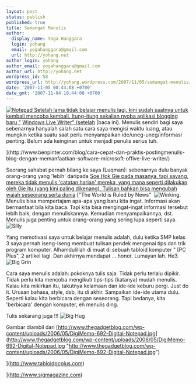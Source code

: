```yaml
---
layout: post
status: publish
published: true
title: Semangat Menulis
author:
  display_name: Yoga Hanggara
  login: yohang
  email: yogahanggara@gmail.com
  url: http://yohang.net
author_login: yohang
author_email: yogahanggara@gmail.com
author_url: http://yohang.net
wordpress_id: 58
wordpress_url: http://yohang.wordpress.com/2007/11/05/semangat-menulis/
date: '2007-11-05 00:44:08 +0700'
date_gmt: '2007-11-04 10:44:08 +0700'
---
```

[![Notepad](http://www.thegadgetblog.com/wp-content/uploads/2006/05/DigiMemo-692-Digital-Notepad.jpg) Setelah lama tidak belajar menulis lagi, kini sudah saatnya untuk kembali mencoba kembali. Itung-itung sekalian nyoba aplikasi blogging baru "](http://www.thegadgetblog.com/wp-content/uploads/2006/05/DigiMemo-692-Digital-Notepad.jpg) [Windows Live Writer" (setelah](http://get.live.com/betas/writer_betas) [baca ini). Menulis sendiri bagi saya sebenarnya hanyalah salah satu cara saya mengisi waktu luang, atau mungkin ketika suatu saat perlu menyampaikan ide/uneg-uneg/informasi penting. Belum ada keinginan untuk menjadi penulis serius tuh.  
<!--more-->](http://www.benpinter.com/blog/cara-cepat-dan-praktis-postingmenulis-blog-dengan-memanfaatkan-software-microsoft-offive-live-writer/)

Seorang sahabat pernah bilang ke saya (Luqman): sebenarnya dulu banyak orang-orang yang 'lebih' daripada [Soe Hok Gie pada masanya, tapi sayang, mereka tidak menulis 'catatan harian' mereka, yang mana seperti dilakukan oleh Gie itu (yang kini paling dikenang). Tulisan bahkan bisa mengubah wajah seseorang serta dunia](http://id.wikipedia.org/wiki/Soe_Hok_Gie) ["The World is Ruled by News"&nbsp; ![Winking](http://yohang.net/wp-content/uploads/3.gif). Menulis bisa mempertajam apa-apa yang baru kita ingat. Informasi akan bermanfaat bila kita baca. Tapi kita bisa mengingat-ingat informasi tersebut lebih baik, dengan menuliskannya. Kemudian menyampaikannya, dst. Menulis juga penting untuk orang-orang yang sering lupa seperti saya. ![Silly](http://yohang.net/wp-content/uploads/35.gif)

Yang memotivasi saya untuk belajar menulis adalah, dulu ketika SMP kelas 3 saya pernah iseng-iseng membuat tulisan pendek mengenai tips dan trik program komputer. Alhamdulillah di muat di sebuah tabloid komputer " [PC Plus", 2 artikel lagi. Dan akhirnya mendapat ... honor. Lumayan lah. He3. ![Big Grin](http://yohang.net/wp-content/uploads/4.gif)

Cara saya menulis adalah: pokoknya tulis saja. Tidak perlu terlalu dipikir. Tidak perlu kita mencoba mengikuti tips-tips (katanya) mudah menulis. Kalau kita mikirkan itu, takutnya kelamaan dan ide-ide keburu pergi. Just do it. Urusan bahasa, style, dsb, itu di akhir. Sampaikan ide-ide utama dulu. Seperti kalau kita berbicara dengan seseorang. Tapi bedanya, kita 'berbicara' dengan komputer, eh menulis ding.

Tulis sekarang juga !!! ![Big Hug](http://yohang.net/wp-content/uploads/6.gif)

Gambar diambil dari [http://www.thegadgetblog.com/wp-content/uploads/2006/05/DigiMemo-692-Digital-Notepad.jpg](http://www.thegadgetblog.com/wp-content/uploads/2006/05/DigiMemo-692-Digital-Notepad.jpg "http://www.thegadgetblog.com/wp-content/uploads/2006/05/DigiMemo-692-Digital-Notepad.jpg")

](http://www.tabloidpcplus.com)

](http://www.sigmagazine.com)

